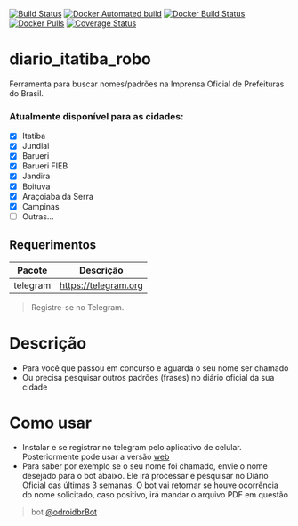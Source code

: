 [![Build Status](https://travis-ci.org/dodopontocom/diario_itatiba_robo.svg?branch=develop)](https://travis-ci.org/dodopontocom/diario_itatiba_robo)
[![Docker Automated build](https://img.shields.io/docker/automated/rodolfoneto/diario_itatiba_robo.svg)](https://hub.docker.com/r/rodolfoneto/diario_itatiba_robo/)
[![Docker Build Status](https://img.shields.io/docker/build/rodolfoneto/diario_itatiba_robo.svg)](https://hub.docker.com/r/rodolfoneto/diario_itatiba_robo/)
[![Docker Pulls](https://img.shields.io/docker/pulls/rodolfoneto/diario_itatiba_robo.svg)](https://hub.docker.com/r/rodolfoneto/diario_itatiba_robo/)
[![Coverage Status](https://coveralls.io/repos/github/dodopontocom/diario_itatiba_robo/badge.svg?branch=develop)](https://coveralls.io/github/dodopontocom/diario_itatiba_robo?branch=develop)

# diario_itatiba_robo
Ferramenta para buscar nomes/padrões na Imprensa Oficial de Prefeituras do Brasil.  

### Atualmente disponível para as cidades:

- [x] Itatiba
- [x] Jundiai
- [x] Barueri
- [x] Barueri FIEB
- [x] Jandira
- [x] Boituva
- [x] Araçoiaba da Serra 
- [x] Campinas
- [ ] Outras...

## Requerimentos  

|Pacote| Descrição|  
|---------|--------------|  
|telegram|https://telegram.org|  

> Registre-se no Telegram.    

# Descrição  
* Para você que passou em concurso e aguarda o seu nome ser chamado  
* Ou precisa pesquisar outros padrões (frases) no diário oficial da sua cidade

# Como usar  
- Instalar e se registrar no telegram pelo aplicativo de celular. Posteriormente pode usar a versão [web](https://web.telegram.org)  
- Para saber por exemplo se o seu nome foi chamado, envie o nome desejado para o bot abaixo. Ele irá processar e pesquisar no Diário Oficial das últimas 3 semanas. O bot vai retornar se houve ocorrência do nome solicitado, caso positivo, irá mandar o arquivo PDF em questão

> bot [@odroidbrBot](https://web.telegram.org/#/im?p=%40odroidbrBot)
